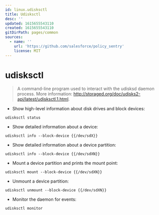 ```yaml
---
id: linux.udisksctl
title: Udisksctl
desc: ''
updated: 1615655543110
created: 1615655543110
gitDirPath: pages/common
sources:
  - name: ''
    url: 'https://github.com/salesforce/policy_sentry'
    license: MIT
---
```

# udisksctl

> A command-line program used to interact with the udisksd daemon process.
> More information: <http://storaged.org/doc/udisks2-api/latest/udisksctl.1.html>.

- Show high-level information about disk drives and block devices:

`udisksctl status`

- Show detailed information about a device:

`udisksctl info --block-device {{/dev/sdX}}`

- Show detailed information about a device partition:

`udisksctl info --block-device {{/dev/sdXN}}`

- Mount a device partition and prints the mount point:

`udisksctl mount --block-device {{/dev/sdXN}}`

- Unmount a device partition:

`udisksctl unmount --block-device {{/dev/sdXN}}`

- Monitor the daemon for events:

`udisksctl monitor`

